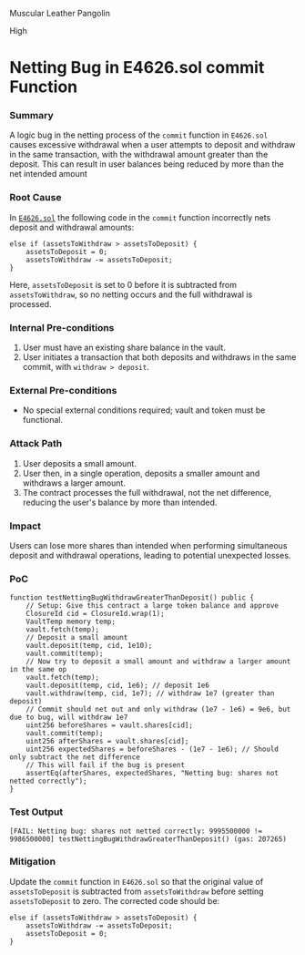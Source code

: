 Muscular Leather Pangolin

High

# Netting Bug in E4626.sol commit Function

### Summary

A logic bug in the netting process of the `commit` function in `E4626.sol` causes excessive withdrawal when a user attempts to deposit and withdraw in the same transaction, with the withdrawal amount greater than the deposit. This can result in user balances being reduced by more than the net intended amount

### Root Cause

In [`E4626.sol`](https://github.com/sherlock-audit/2025-04-burve/blob/44cba36e2a0c3cd7b6999459bf7746db92f8cc0a/Burve/src/multi/vertex/E4626.sol#L71-L74) the following code in the `commit` function incorrectly nets deposit and withdrawal amounts:
```solidity
else if (assetsToWithdraw > assetsToDeposit) {
    assetsToDeposit = 0;
    assetsToWithdraw -= assetsToDeposit;
}
```
Here, `assetsToDeposit` is set to 0 before it is subtracted from `assetsToWithdraw`, so no netting occurs and the full withdrawal is processed.

### Internal Pre-conditions

1. User must have an existing share balance in the vault.
2. User initiates a transaction that both deposits and withdraws in the same commit, with `withdraw > deposit`.

### External Pre-conditions

- No special external conditions required; vault and token must be functional.

### Attack Path

1. User deposits a small amount.
2. User then, in a single operation, deposits a smaller amount and withdraws a larger amount.
3. The contract processes the full withdrawal, not the net difference, reducing the user's balance by more than intended.

### Impact

Users can lose more shares than intended when performing simultaneous deposit and withdrawal operations, leading to potential unexpected losses.

### PoC

```solidity
function testNettingBugWithdrawGreaterThanDeposit() public {
    // Setup: Give this contract a large token balance and approve
    ClosureId cid = ClosureId.wrap(1);
    VaultTemp memory temp;
    vault.fetch(temp);
    // Deposit a small amount
    vault.deposit(temp, cid, 1e10);
    vault.commit(temp);
    // Now try to deposit a small amount and withdraw a larger amount in the same op
    vault.fetch(temp);
    vault.deposit(temp, cid, 1e6); // deposit 1e6
    vault.withdraw(temp, cid, 1e7); // withdraw 1e7 (greater than deposit)
    // Commit should net out and only withdraw (1e7 - 1e6) = 9e6, but due to bug, will withdraw 1e7
    uint256 beforeShares = vault.shares[cid];
    vault.commit(temp);
    uint256 afterShares = vault.shares[cid];
    uint256 expectedShares = beforeShares - (1e7 - 1e6); // Should only subtract the net difference
    // This will fail if the bug is present
    assertEq(afterShares, expectedShares, "Netting bug: shares not netted correctly");
}
```

### Test Output
```solidity
[FAIL: Netting bug: shares not netted correctly: 9995500000 != 9986500000] testNettingBugWithdrawGreaterThanDeposit() (gas: 207265)
```

### Mitigation

Update the `commit` function in `E4626.sol` so that the original value of `assetsToDeposit` is subtracted from `assetsToWithdraw` before setting `assetsToDeposit` to zero. The corrected code should be:

```solidity
else if (assetsToWithdraw > assetsToDeposit) {
    assetsToWithdraw -= assetsToDeposit;
    assetsToDeposit = 0;
}
```